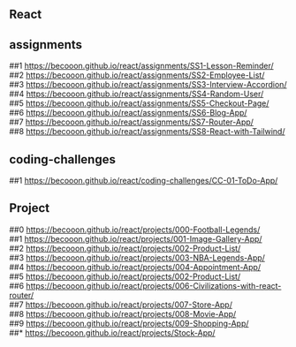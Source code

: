 ## React
## assignments
##1 https://becooon.github.io/react/assignments/SS1-Lesson-Reminder/<br/>
##2 https://becooon.github.io/react/assignments/SS2-Employee-List/<br/>
##3 https://becooon.github.io/react/assignments/SS3-Interview-Accordion/<br/>
##4 https://becooon.github.io/react/assignments/SS4-Random-User/<br/>
##5 https://becooon.github.io/react/assignments/SS5-Checkout-Page/<br/>
##6 https://becooon.github.io/react/assignments/SS6-Blog-App/<br/>
##7 https://becooon.github.io/react/assignments/SS7-Router-App/<br/>
##8 https://becooon.github.io/react/assignments/SS8-React-with-Tailwind/<br/>
## coding-challenges
##1 https://becooon.github.io/react/coding-challenges/CC-01-ToDo-App/<br/>
## Project<br/>
##0 https://becooon.github.io/react/projects/000-Football-Legends/<br/>
##1 https://becooon.github.io/react/projects/001-Image-Gallery-App/<br/>
##2 https://becooon.github.io/react/projects/002-Product-List/<br/>
##3 https://becooon.github.io/react/projects/003-NBA-Legends-App/<br/>
##4 https://becooon.github.io/react/projects/004-Appointment-App/<br/>
##5 https://becooon.github.io/react/projects/002-Product-List/<br/> <!-- added input -->
##6 https://becooon.github.io/react/projects/006-Civilizations-with-react-router/<br/>
##7 https://becooon.github.io/react/projects/007-Store-App/<br/>
##8 https://becooon.github.io/react/projects/008-Movie-App/<br/>
##9 https://becooon.github.io/react/projects/009-Shopping-App/<br/>
##* https://becooon.github.io/react/projects/Stock-App/<br/>
